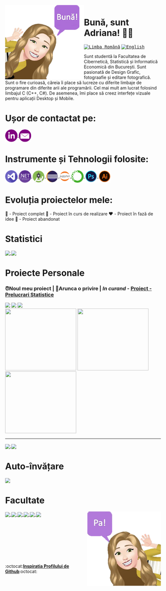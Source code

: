<a>
     <img src = "https://github.com/Adriana-Giol/Adriana-Giol/blob/main/Logo/RoBavatar.png" width = "auto" height="240px" align = "left"/> 
</a>

# Bună, sunt Adriana! 👋🏻

<kbd>[<img title="Limba Română" alt="Limba Română" src="https://user-images.githubusercontent.com/60271540/116548645-3687e500-a8fd-11eb-946e-9309066a2985.png" width="30">](https://github.com/Adriana-Giol/Adriana-Giol/edit/main/Translations/README.ro.md)</kbd>
<kbd>[<img title="English" alt="English" src="https://user-images.githubusercontent.com/60271540/116549222-e2c9cb80-a8fd-11eb-8162-8d5aab49336d.png" width="30">](https://github.com/Adriana-Giol/Adriana-Giol/blob/main/README.md)</kbd>

<!--<kbd>[<img title="Française" alt="Française" src="https://user-images.githubusercontent.com/60271540/116549067-bc0b9500-a8fd-11eb-89a6-8fb32d308b43.png" width="30">]()</kbd>
<kbd>[<img title="한국어" alt="한국어" src="https://user-images.githubusercontent.com/60271540/116549395-16a4f100-a8fe-11eb-8316-6f08c963e339.png" width="30">]()</kbd>
-->
Sunt studentă la Facultatea de Cibernetică, Statistică și Informatică Economică din București. Sunt pasionată de Design Grafic, fotograafie și editare fotografică. Sunt o fire curioasă, căreia îi place să lucreze cu diferite limbaje de programare din diferite arii ale programării. Cel mai mult am lucrat folosind limbajul C (C++, C#). De asemenea, îmi place să creez interfețe vizuale pentru aplicații Desktop și Mobile.

# Ușor de contactat pe:
<a href = "https://www.linkedin.com/in/adriana-giol-4a4b3b154/">
    <img src = "https://github.com/Adriana-Giol/Adriana-Giol/blob/main/Logo/linkedin2.png" alt="Linkedin" width = "auto" height="40px" align="center" title="Linkedin"/>
</a>
<a href = "mailto:gioladriana@yahoo.com/">
    <img src = "https://github.com/Adriana-Giol/Adriana-Giol/blob/main/Logo/email.png" alt="Email" width = "auto" height="40px" align="center"title="Email" />
</a>

# Instrumente și Tehnologii folosite:
<a href = "https://visualstudio.microsoft.com/">
    <img src = "https://github.com/Adriana-Giol/Adriana-Giol/blob/main/Logo/visualstudio.png" alt="Visual Studio" width = "auto" height="40px" align="center" title="Microsoft Visual Studio" />
</a>
<a href = "https://dotnet.microsoft.com/download/dotnet-framework">
    <img src = "https://github.com/Adriana-Giol/Adriana-Giol/blob/main/Logo/dot.png" alt=".NET Framework" width = "auto" height="40px" align="center" title=".NET Framework" />
</a>
<a href = "https://developer.android.com/studio">
    <img src = "https://github.com/Adriana-Giol/Adriana-Giol/blob/main/Logo/android.png" alt="Android SDK" width = "auto" height="40px" align="center" title="Android SDK" />
</a>
<a href = "https://www.eclipse.org/downloads/">
    <img src = "https://github.com/Adriana-Giol/Adriana-Giol/blob/main/Logo/eclipse.png" alt="Eclipse" width = "auto" height="40px" align="center" title="Eclipse"/>
</a>
<a href="https://jupyter.org/"/>
    <img src = "https://github.com/Adriana-Giol/Adriana-Giol/blob/main/Logo/ju.png" alt="Jupyter Lab" width = "auto" height="40px" align="center"title="Jupyter Lab" /> 
</a> 

<a href = "https://www.anaconda.com/">
    <img src = "https://github.com/Adriana-Giol/Adriana-Giol/blob/main/Logo/anaconda.png" alt="Anaconda" width = "auto" height="40px" align="center" title="Anaconda" />
</a>
<a href = "https://www.adobe.com/products/photoshop.html/">
    <img src = "https://github.com/Adriana-Giol/Adriana-Giol/blob/main/Logo/photoshop.png" alt="Photoshop" width = "auto" height="40px" align="center"title="Adobe Photoshop" />
</a>
<a href = "https://www.adobe.com/products/illustrator.html/">
    <img src = "https://github.com/Adriana-Giol/Adriana-Giol/blob/main/Logo/Ai.png" alt="Illustrator" width = "auto" height="40px" align="center"title="Adobe Illustrator" />
</a>

# Evoluția proiectelor mele:
💚 - Proiect complet
💛 - Proiect în curs de realizare
❤️ - Proiect în fază de idee
🖤 - Proiect abandonat
     
# Statistici
<a href = "https://github.com/Adriana-Giol?tab=repositories">
  <img align = "center" src = "https://github-readme-stats.vercel.app/api?username=Adriana-Giol&count_private=true&show_icons=true&theme=jolly&include_all_commits=true&card_width=50px" />
</a>               
<a href = "https://github.com/Adriana-Giol?tab=repositories">
  <img align = "center" src = "https://github-readme-stats.vercel.app/api/top-langs/?username=Adriana-Giol&langs_count=5&count_private=true&theme=jolly&layout=compact&card_width=250px" />
</a>

# Proiecte Personale
### ⏰Noul meu proiect | 👀Arunca o privire | *In curand* - [Proiect - Prelucrari Statistice](https://github.com/Adriana-Giol/Proiect-Prelucrari-Statistice)
<p float="left">
  <img src="https://user-images.githubusercontent.com/60271540/130851262-7634eecc-d0b7-44cd-aaea-98035113e616.png" width="230" />
  <img src="https://user-images.githubusercontent.com/60271540/130851956-d4c26a1f-5dd8-4488-b42b-ce7468ace4b1.png" width="230" />
  <img src="https://user-images.githubusercontent.com/60271540/130853115-b2d59e36-210a-4410-ac57-3f1d901b4607.png" width="230"/> </br>
     
  <img src="https://user-images.githubusercontent.com/60271540/130850975-949068ac-1124-49fe-abbe-8e063c2f71fa.png" width="230" height="200"/>
  <img src="https://user-images.githubusercontent.com/60271540/130854037-53c7ef64-e2e4-4af8-adbb-18b724cb25fe.png" width="230" height="200"/>
  <img src="https://user-images.githubusercontent.com/60271540/130853485-a3609039-d9d9-4488-ab30-f2ceaa1e285d.png" width="230" height="200"/>
  
</p>

--------------------------------------------------------
<a href = "https://github.com/Adriana-Giol/Proiect-Pachete-Software">
  <img src = "https://github-readme-stats.vercel.app/api/pin/?username=Adriana-Giol&repo=Proiect-Pachete-Software&theme=jolly&hide_border" align = "center"/>
</a>

<a href = "https://github.com/Adriana-Giol/Proiect-Prelucrari-Statistice">
  <img src = "https://github-readme-stats.vercel.app/api/pin/?username=Adriana-Giol&repo=Proiect-Prelucrari-Statistice&theme=jolly&hide_border" align = "center"/>
</a>


# Auto-învățare
<a href = "https://github.com/Adriana-Giol/Workspace-SoftbinatorLabs-Frontend">
  <img src = "https://github-readme-stats.vercel.app/api/pin/?username=Adriana-Giol&repo=Workspace-SoftbinatorLabs-Frontend&theme=jolly&hide_border" align = "center"/>
</a>


# Facultate
<a href = "https://github.com/Adriana-Giol/Laborator-Bazele-Programarii">
  <img src = "https://github-readme-stats.vercel.app/api/pin/?username=Adriana-Giol&repo=Laborator-Bazele-Programarii&theme=jolly&hide_border" align = "center"/>
</a>

<a href = "https://github.com/Adriana-Giol/Laborator-Baze-de-Date">
  <img src = "https://github-readme-stats.vercel.app/api/pin/?username=Adriana-Giol&repo=Laborator-Baze-de-Date&theme=jolly&hide_border" align = "center"/>
</a>

<a href = "https://github.com/Adriana-Giol/Laborator-Structuri-de-Date">
  <img src = "https://github-readme-stats.vercel.app/api/pin/?username=Adriana-Giol&repo=Laborator-Structuri-de-Date&theme=jolly&hide_border" align = "center"/>
</a>

<a href = "https://github.com/Adriana-Giol/Laborator-Programare-Aplicatii-Windows">
  <img src = "https://github-readme-stats.vercel.app/api/pin/?username=Adriana-Giol&repo=Laborator-Programare-Aplicatii-Windows&theme=jolly&hide_border" align = "center"/>
</a>

<a href = "https://github.com/Adriana-Giol/Laborator-Dispozitive-si-Aplicatii-Mobile">
  <img src = "https://github-readme-stats.vercel.app/api/pin/?username=Adriana-Giol&repo=Laborator-Dispozitive-si-Aplicatii-Mobile&theme=jolly&hide_border" align = "center"/>
</a>

<a href = "https://github.com/Adriana-Giol/Laborator-Calitate-si-Testare-Software">
  <img src = "https://github-readme-stats.vercel.app/api/pin/?username=Adriana-Giol&repo=Laborator-Calitate-si-Testare-Software&theme=jolly&hide_border" align = "center"/>
</a>

<a>
     <img src = "https://github.com/Adriana-Giol/Adriana-Giol/blob/main/Logo/AvatarRoBye.png" width = "auto" height="240px" align = "right"/> 
</a>

</br>
</br>
</br>
</br> 
</br>
</br>
</br>
</br>
</br>


:octocat:[**Inspiratia Profilului de Github**](https://www.blogdeit.ro/cum-sa-iti-faci-o-pagina-de-github-personalizata/):octocat:

<!--
**Adriana-Giol/Adriana-Giol** is a ✨ _special_ ✨ repository because its `README.md` (this file) appears on your GitHub profile.

<!-- https://github.com/anuraghazra/github-readme-stats/blob/master/themes/README.md -- Theme Statistici github
https://github.com/anuraghazra/github-readme-stats#customization
[![trophy](https://github-profile-trophy.vercel.app/?username=Adriana-Giol&theme=onedark)](https://github.com/ryo-ma/github-profile-trophy) = Trophy
-->
